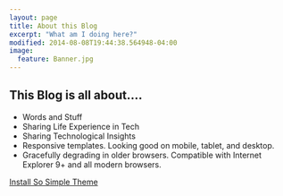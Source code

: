 ```yaml
---
layout: page
title: About this Blog
excerpt: "What am I doing here?"
modified: 2014-08-08T19:44:38.564948-04:00
image:
  feature: Banner.jpg
---
```




## This Blog is all about....

* Words and Stuff
* Sharing Life Experience in Tech
* Sharing Technological Insights
* Responsive templates. Looking good on mobile, tablet, and desktop.
* Gracefully degrading in older browsers. Compatible with Internet Explorer 9+ and all modern browsers.

<a markdown="0" href="{{ site.url }}/theme-setup" class="btn">Install So Simple Theme</a>

[^1]: Example: *domain.com/category-name/post-title*